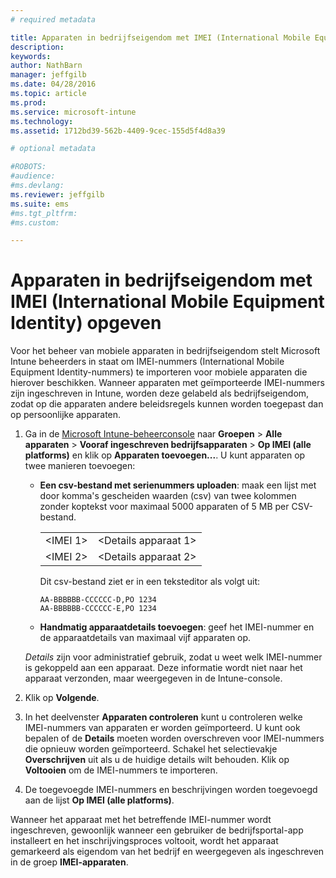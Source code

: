 ```yaml
---
# required metadata

title: Apparaten in bedrijfseigendom met IMEI (International Mobile Equipment Identity) opgeven | Microsoft Intune
description:
keywords:
author: NathBarn
manager: jeffgilb
ms.date: 04/28/2016
ms.topic: article
ms.prod:
ms.service: microsoft-intune
ms.technology:
ms.assetid: 1712bd39-562b-4409-9cec-155d5f4d8a39

# optional metadata

#ROBOTS:
#audience:
#ms.devlang:
ms.reviewer: jeffgilb
ms.suite: ems
#ms.tgt_pltfrm:
#ms.custom:

---
```


# Apparaten in bedrijfseigendom met IMEI (International Mobile Equipment Identity) opgeven
Voor het beheer van mobiele apparaten in bedrijfseigendom stelt Microsoft Intune beheerders in staat om IMEI-nummers (International Mobile Equipment Identity-nummers) te importeren voor mobiele apparaten die hierover beschikken. Wanneer apparaten met geïmporteerde IMEI-nummers zijn ingeschreven in Intune, worden deze gelabeld als bedrijfseigendom, zodat op die apparaten andere beleidsregels kunnen worden toegepast dan op persoonlijke apparaten.

1. Ga in de [Microsoft Intune-beheerconsole](http://manage.microsoft.com) naar **Groepen** &gt; **Alle apparaten** &gt; **Vooraf ingeschreven bedrijfsapparaten** &gt; **Op IMEI (alle platforms)** en klik op **Apparaten toevoegen...**. U kunt apparaten op twee manieren toevoegen:

    -   **Een csv-bestand met serienummers uploaden**: maak een lijst met door komma's gescheiden waarden (csv) van twee kolommen zonder koptekst voor maximaal 5000 apparaten of 5 MB per CSV-bestand.

        |||
        |-|-|
        |&lt;IMEI 1&gt;|&lt;Details apparaat 1&gt;|
        |&lt;IMEI 2&gt;|&lt;Details apparaat 2&gt;|
        Dit csv-bestand ziet er in een teksteditor als volgt uit:

        ```
        AA-BBBBBB-CCCCCC-D,PO 1234
        AA-BBBBBB-CCCCCC-E,PO 1234
        ```

    -   **Handmatig apparaatdetails toevoegen**: geef het IMEI-nummer en de apparaatdetails van maximaal vijf apparaten op.

   *Details* zijn voor administratief gebruik, zodat u weet welk IMEI-nummer is gekoppeld aan een apparaat. Deze informatie wordt niet naar het apparaat verzonden, maar weergegeven in de Intune-console.

2.   Klik op **Volgende**.
3.  In het deelvenster **Apparaten controleren** kunt u controleren welke IMEI-nummers van apparaten er worden geïmporteerd. U kunt ook bepalen of de **Details** moeten worden overschreven voor IMEI-nummers die opnieuw worden geïmporteerd. Schakel het selectievakje **Overschrijven** uit als u de huidige details wilt behouden. Klik op **Voltooien** om de IMEI-nummers te importeren.
4.  De toegevoegde IMEI-nummers en beschrijvingen worden toegevoegd aan de lijst **Op IMEI (alle platforms)**.

Wanneer het apparaat met het betreffende IMEI-nummer wordt ingeschreven, gewoonlijk wanneer een gebruiker de bedrijfsportal-app installeert en het inschrijvingsproces voltooit, wordt het apparaat gemarkeerd als eigendom van het bedrijf en weergegeven als ingeschreven in de groep **IMEI-apparaten**.


<!--HONumber=May16_HO1-->


